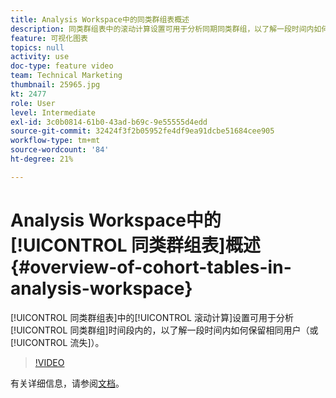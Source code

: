 ```yaml
---
title: Analysis Workspace中的同类群组表概述
description: 同类群组表中的滚动计算设置可用于分析同期同类群组，以了解一段时间内如何保留（或流失）同一用户。
feature: 可视化图表
topics: null
activity: use
doc-type: feature video
team: Technical Marketing
thumbnail: 25965.jpg
kt: 2477
role: User
level: Intermediate
exl-id: 3c0b0814-61b0-43ad-b69c-9e55555d4edd
source-git-commit: 32424f3f2b05952fe4df9ea91dcbe51684cee905
workflow-type: tm+mt
source-wordcount: '84'
ht-degree: 21%

---
```


# Analysis Workspace中的[!UICONTROL 同类群组表]概述 {#overview-of-cohort-tables-in-analysis-workspace}

[!UICONTROL 同类群组表]中的[!UICONTROL 滚动计算]设置可用于分析[!UICONTROL 同类群组]时间段内的，以了解一段时间内如何保留相同用户（或[!UICONTROL 流失]）。

>[!VIDEO](https://video.tv.adobe.com/v/25965/?quality=12)

有关详细信息，请参阅[文档](https://marketing.adobe.com/resources/help/zh_CN/analytics/analysis-workspace/cohort_analysis.html)。
